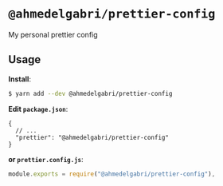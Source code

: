 # `@ahmedelgabri/prettier-config`

My personal prettier config

## Usage

**Install**:

```bash
$ yarn add --dev @ahmedelgabri/prettier-config
```

**Edit `package.json`**:

```jsonc
{
  // ...
  "prettier": "@ahmedelgabri/prettier-config"
}
```

**or `prettier.config.js`**:

```js
module.exports = require("@ahmedelgabri/prettier-config"),
```

